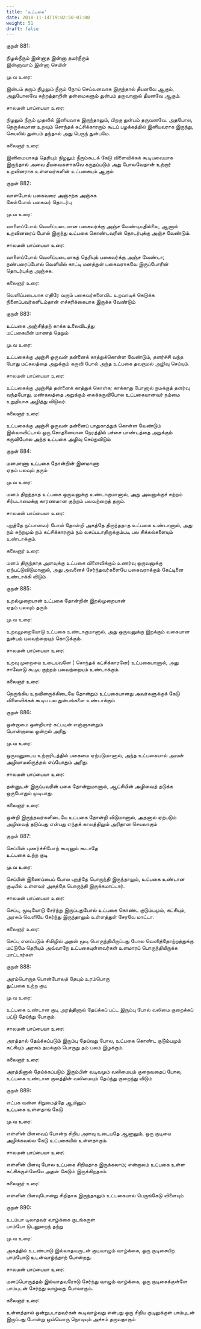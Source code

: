 ```yaml
---
title: 'உட்பகை'
date: 2018-11-14T19:02:50-07:00
weight: 51
draft: false
---
```



குறள்  881:

நிழல்நீரும் இன்னாத இன்னா தமர்நீரும்  
இன்னாவாம் இன்னா செயின்

மு.வ உரை:

இன்பம் தரும் நிழலும் நீரும் நோய் செய்வனவாக இருந்தால் தீயனவே ஆகும், அதுபோலவே சுற்றத்தாறின் தன்மைகளும் துன்பம் தருவானால் தீயனவே ஆகும்.

சாலமன் பாப்பையா உரை:

நிழலும் நீரும் முதலில் இனியவாக இருந்தாலும், பிறகு துன்பம் தருவனவே. அதபோல, நெருக்கமான உறவும் சொந்தக் கட்சிக்காரரும் கூடப் பழக்கத்தில் இனியவராக இருந்து, செயலில் துன்பம் தந்தால் அது பெருந் துன்பமே.

கலைஞர் உரை:

இனிமையாகத் தெரியும் நிழலும் நீரும்கூடக் கேடு விளைவிக்கக் கூடியவையாக இருந்தால் அவை தீயவைகளாகவே கருதப்படும் அது போலவேதான் உற்றார் உறவினராக உள்ளவர்களின் உட்பகையும் ஆகும்

குறள்  882:

வாள்போல் பகைவரை அஞ்சற்க அஞ்சுக  
கேள்போல் பகைவர் தொடர்பு

மு.வ உரை:

வாளைப்போல் வெளிப்படையான பகைவர்க்கு அஞ்ச வேண்டியதில்லை, ஆனால் உறவினரைப் போல் இருந்து உட்பகை கொண்டவரின் தொடர்புக்கு அஞ்ச வேண்டும்.

சாலமன் பாப்பையா உரை:

வாளைப்போல் வெளிப்படையாகத் தெரியும் பகைவர்க்கு அஞ்ச வேண்டா; நண்பரைப்போல் வெளியில் காட்டி மனத்துள் பகைவராக‌வே இருப்போரின் தொடர்புக்கு அஞ்சுக.

கலைஞர் உரை:

வெளிப்படையாக எதிரே வரும் பகைவர்களைவிட உறவாடிக் கெடுக்க நினைப்பவர்களிடம்தான் எச்சரிக்கையாக இருக்க வேண்டும்

குறள்  883:

உட்பகை அஞ்சித்தற் காக்க உலைவிடத்து  
மட்பகையின் மாணத் தெறும்

மு.வ உரை:

உட்பகைக்கு அஞ்சி ஒருவன் தன்னைக் காத்துக்கொள்ள வேண்டும், தளர்ச்சி வந்த போது மட்கலத்தை அறுக்கும் கருவி போல் அந்த உட்பகை தவறாமல் அழிவு செய்யும்.

சாலமன் பாப்பையா உரை:

உட்பகைக்கு அஞ்சித் தன்னைக் காத்துக் கொள்க; காக்காது போனால் நமக்குத் தளர்வு வந்தபோது, மண்கலத்தை அறுக்கும் கைக்கருவிபோல உட்பகையானவர் நம்மை உறுதியாக அழித்து விடுவர்.

கலைஞர் உரை:

உட்பகைக்கு அஞ்சி ஒருவன் தன்னைப் பாதுகாத்துக் கொள்ள வேண்டும் இல்லாவிட்டால் ஒரு சோதனையான நேரத்தில் பச்சை பாண்டத்தை அறுக்கும் கருவிபோல அந்த உட்பகை அழிவு செய்துவிடும்

குறள்  884:

மனமாணா உட்பகை தோன்றின் இனமாணா  
ஏதம் பலவும் தரும்

மு.வ உரை:

மனம் திறந்தாத உட்பகை ஒருவனுக்கு உண்டாகுமானால், அது அவனுக்குச் சுற்றம் சிர்படாமைக்கு காரணமான குற்றம் பலவற்றைத் தரும்.

சாலமன் பாப்பையா உரை:

புறத்தே நட்பானவர் போல் தோன்றி அகத்தே திருந்ததாத உட்பகை உண்டானால், அது நம் சுற்றமும் நம் கட்சிக்காரரும் நம் வசப்படாதிருக்கும்படி பல சிக்கல்களையும் உண்டாக்கும்.

கலைஞர் உரை:

மனம் திருந்தாத அளவுக்கு உட்பகை விளைவிக்கும் உணர்வு ஒருவனுக்கு ஏற்பட்டுவிடுமானால், அது அவனைச் சேர்ந்தவர்களையே பகைவராக்கும் கேட்டினை உண்டாக்கி விடும்

குறள்  885:

உறல்முறையான் உட்பகை தோன்றின் இறல்முறையான்  
ஏதம் பலவும் தரும்

மு.வ உரை:

உறவுமுறையோடு உட்பகை உண்டாகுமானால், அது ஒருவனுக்கு இறக்கும் வகையான துன்பம் பலவற்றையும் கொடுக்கும்.

சாலமன் பாப்பையா உரை:

உறவு முறையை உடையவனே ( சொந்தக் கட்சிக்காரனே) உட்பகையானால், அது சாவோடு கூடிய குற்றம் பலவற்றையும் உண்டாக்கும்.

கலைஞர் உரை:

நெருங்கிய உறவினருக்கிடையே தோன்றும் உட்பகையானது அவர்களுக்குக் கேடு விளைவிக்கக் கூடிய பல துன்பங்களை உண்டாக்கும்

குறள்  886:

ஒன்றாமை ஒன்றியார் கட்படின் எஞ்ஞான்றும்  
பொன்றாமை ஒன்றல் அரிது

மு.வ உரை:

ஒருவனுடைய உற்றாரிடத்தில் பகைமை ஏற்படுமானால், அந்த உட்பகையால் அவன் அழியாமலிருத்தல் எப்போதும் அரிது.

சாலமன் பாப்பையா உரை:

தன்னுடன் இருப்பவரின் பகை தோன்றுமானால், ஆட்சியின் அழிவைத் தடுக்க ஒருபோதும் முடியாது.

கலைஞர் உரை:

ஒன்றி இருந்தவர்களிடையே உட்பகை தோன்றி விடுமானால், அதனால் ஏற்படும் அழிவைத் தடுப்பது என்பது எந்தக் காலத்திலும் அரிதான செயலாகும்

குறள்  887:

செப்பின் புணர்ச்சிபோற் கூடினும் கூடாதே  
உட்பகை உற்ற குடி

மு.வ உரை:

செப்பின் இணைப்பைப் போல புறத்தே பொருந்தி இருந்தாலும், உட்பகை உண்டான குடியில் உள்ளவர் அகத்தே பொருந்தி இருக்கமாட்டார்.

சாலமன் பாப்பையா உரை:

செப்பு, மூடியோடு சேர்ந்து இருப்பதுபோல் உட்பகை கொண்ட குடும்பமும், கட்சியும், அரசும் வெளியே சேர்ந்து இருந்தாலும் உள்ளத்துள் சேரவே மாட்டா.

கலைஞர் உரை:

செப்பு எனப்படும் சிமிழில் அதன் மூடி பொருந்தியிருப்பது போல வெளித்தோற்றத்துக்கு மட்டுமே தெரியும் அவ்வாறே உட்பகையுள்ளவர்கள் உளமாரப் பொருந்தியிருக்க மாட்டார்கள்

குறள்  888:

அரம்பொருத பொன்போலத் தேயும் உரம்பொரு  
துட்பகை உற்ற குடி

மு.வ உரை:

உட்பகை உண்டான குடி அரத்தினால் தேய்க்கப் பட்ட இரும்பு போல் வலிமை குறைக்கப் பட்டு தேய்ந்து போகும்.

சாலமன் பாப்பையா உரை:

அரத்தால் தேய்க்கப்படும் இரும்பு தேய்வது போல, உட்பகை கொண்ட குடு்ம்‌பமும் கட்சியும் அரசும் தமக்கும் பொருது தம் பலம் இழக்கும்.

கலைஞர் உரை:

அரத்தினால் தேய்க்கப்படும் இரும்பின் வடிவமும் வலிமையும் குறைவதைப் போல, உட்பகை உண்டான குலத்தின் வலிமையும் தேய்ந்து குறைந்து விடும்

குறள்  889:

எட்பக வன்ன சிறுமைத்தே ஆயினும்  
உட்பகை உள்ளதாங் கேடு

மு.வ உரை:

எள்ளின் பிளவைப் போன்ற சிறிய அளவு உடையதே ஆனாலும், ஒரு குடியை அழிக்கவல்ல கேடு உட்பகையில் உள்ளதாகும்.

சாலமன் பாப்பையா உரை:

எள்ளின் பிளவு போல உட்பகை சிறியதாக இருக்கலாம்; என்றாலம் உட்பகை உள்ள கட்சிக்குள்ளேயே அதன் கேடும் இருக்கிறதாம்.

கலைஞர் உரை:

எள்ளின் பிளவுபோன்று சிறிதாக இருந்தாலும் உட்பகையால் பெருங்கேடு விளையும்

குறள்  890:

உடம்பா டிலாதவர் வாழ்க்கை குடங்கருள்  
பாம்போ டுடனுறைந் தற்று

மு.வ உரை:

அகத்தில் உடண்பாடு இல்லாதவருடன் குடிவாழும் வாழ்க்கை, ஒரு குடிசையிற் பாம்போடு உடன்வாழ்ந்தாற் போன்றது.

சாலமன் பாப்பையா உரை:

மனப்பொருத்தம் இல்லா‌தவரோடு சேர்ந்து வாழும் வாழ்க்கை, ஒரு குடிசைக்குள்ளே பாம்புடன் சேர்ந்து வாழ்வது போலாகும்.

கலைஞர் உரை:

உள்ளத்தால் ஒன்றுபடாதவர்கள் கூடிவாழ்வது என்பது ஒரு சிறிய குடிலுக்குள் பாம்புடன் இருப்பது போன்று ஒவ்வொரு நொடியும் அச்சம் தருவதாகும்
